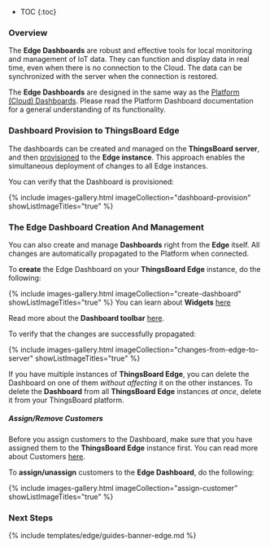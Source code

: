 * TOC
{:toc}

### Overview

The **Edge Dashboards** are robust and effective tools for local monitoring and management of IoT data. They can function and display data in real time, even when there is no connection to the Cloud. The data can be synchronized with the server when the connection is restored.

The **Edge Dashboards** are designed in the same way as the [Platform (Cloud) Dashboards](/docs/{{cloudDocsPrefix}}user-guide/dashboards/). Please read the Platform Dashboard documentation for a general understanding of its functionality.

### Dashboard Provision to ThingsBoard Edge

The dashboards can be created and managed on the **ThingsBoard server**, and then [provisioned](/docs/{{docsPrefix}}getting-started/#step-5-provision-dashboard-to-thingsboard-edge) to the **Edge instance**. This approach enables the simultaneous deployment of changes to all Edge instances.

You can verify that the Dashboard is provisioned: 

{% include images-gallery.html imageCollection="dashboard-provision" showListImageTitles="true" %}

### The Edge Dashboard Creation And Management

You can also create and manage **Dashboards** right from the **Edge** itself. All changes are automatically propagated to the Platform when connected. 

To **create** the Edge Dashboard on your **ThingsBoard Edge** instance, do the following:

{% include images-gallery.html imageCollection="create-dashboard" showListImageTitles="true" %}
You can learn about **Widgets** [here](/docs/{{cloudDocsPrefix}}user-guide/widgets/)

Read more about the **Dashboard toolbar** [here](/docs/{{cloudDocsPrefix}}user-guide/dashboards/#dashboard-toolbar).

To verify that the changes are successfully propagated: 

{% include images-gallery.html imageCollection="changes-from-edge-to-server" showListImageTitles="true" %}

If you have multiple instances of **ThingsBoard Edge**, you can delete the Dashboard on one of them *without affecting* it on the other instances. To delete the **Dashboard** from all **ThingsBoard Edge** instances *at once*, delete it from your ThingsBoard platform.

##### Assign/Remove Customers

Before you assign customers to the Dashboard, make sure that you have assigned them to the **ThingsBoard Edge** instance first. You can read more about Customers [here](/docs/{{cloudDocsPrefix}}user-guide/ui/customers/).

To **assign/unassign** customers to the **Edge Dashboard**, do the following:

{% include images-gallery.html imageCollection="assign-customer" showListImageTitles="true" %}

### Next Steps

{% include templates/edge/guides-banner-edge.md %}